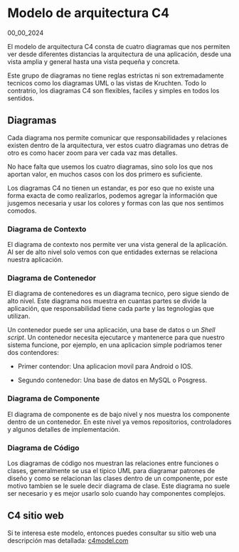 # Modelo de arquitectura C4
00_00_2024

El modelo de arquitectura C4 consta de cuatro diagramas que nos permiten ver desde diferentes distancias la arquitectura de una aplicación, desde una vista amplia y general hasta una vista pequeña y concreta.

Este grupo de diagramas no tiene reglas estrictas ni son extremadamente tecnicos como los diagramas UML o las vistas de Kruchten. Todo lo contratrio, los diagramas C4 son flexibles, faciles y simples en todos los sentidos.

## Diagramas

Cada diagrama nos permite comunicar que responsabilidades y relaciones existen dentro de la arquitectura, ver estos cuatro diagramas uno detras de otro es como hacer zoom para ver cada vaz mas detalles.

No hace falta que usemos los cuatro diagramas, sino solo los que nos aportan valor, en muchos casos con los dos primero es suficiente.

Los diagramas C4 no tienen un estandar, es por eso que no existe una forma exacta de como realizarlos, podemos agregar la información que jusgemos necesaria y usar los colores y formas con las que nos sentimos comodos.

### Diagrama de Contexto

El diagrama de contexto nos permite ver una vista general de la aplicación. Al ser de alto nivel solo vemos con que entidades externas se relaciona nuestra aplicación.

### Diagrama de Contenedor

El diagrama de contenedores es un diagrama tecnico, pero sigue siendo de alto nivel. Este diagrama nos muestra en cuantas partes se divide la aplicación, que responsabilidad tiene cada parte y las tegnologias que utilizan.

Un contenedor puede ser una aplicación, una base de datos o un *Shell script*. Un contenedor necesita ejecutarce y mantenerce para que nuestro sistema funcione, por ejemplo, en una aplicacion simple podriamos tener dos contendores:

* Primer contendor: Una aplicacion movil para Android o IOS.

* Segundo contenedor: Una base de datos en MySQL o Posgress.

### Diagrama de Componente

El diagrama de componente es de bajo nivel y nos muestra los componente dentro de un contenedor. En este nivel ya vemos repositorios, controladores y algunos detalles de implementación.

### Diagrama de Código

Los diagramas de código nos muestran las relaciones entre funciones o clases, generalmente se usa el tipico UML para diagramar patrones de diseño y como se relacionan las clases dentro de un componente, por este motivo tambien se le suele decir diagrama de clase. Este diagrama no suele ser necesario y es mejor usarlo solo cuando hay componentes complejos.

## C4 sitio web

Si te interesa este modelo, entonces puedes consultar su sitio web una descripción mas detallada: [c4model.com](https://c4model.com/)
